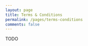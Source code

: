 ```yaml
---
layout: page
title: Terms & Conditions
permalink: /pages/terms-conditions
comments: false
---
```


<p>TODO</p>
